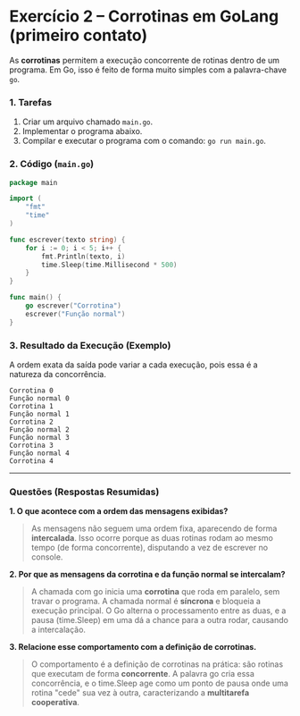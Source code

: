 # Exercício 2 – Corrotinas em GoLang (primeiro contato)

As **corrotinas** permitem a execução concorrente de rotinas dentro de um programa. Em Go, isso é feito de forma muito simples com a palavra-chave `go`.

### 1. Tarefas

1.  Criar um arquivo chamado `main.go`.
2.  Implementar o programa abaixo.
3.  Compilar e executar o programa com o comando: `go run main.go`.

### 2. Código (`main.go`)

```go
package main

import (
	"fmt"
	"time"
)

func escrever(texto string) {
	for i := 0; i < 5; i++ {
		fmt.Println(texto, i)
		time.Sleep(time.Millisecond * 500)
	}
}

func main() {
	go escrever("Corrotina")
	escrever("Função normal")
}
```

### 3. Resultado da Execução (Exemplo)

A ordem exata da saída pode variar a cada execução, pois essa é a natureza da concorrência.

```console
Corrotina 0
Função normal 0
Corrotina 1
Função normal 1
Corrotina 2
Função normal 2
Função normal 3
Corrotina 3
Função normal 4
Corrotina 4
```

---

### Questões (Respostas Resumidas)

**1. O que acontece com a ordem das mensagens exibidas?**
> As mensagens não seguem uma ordem fixa, aparecendo de forma **intercalada**. Isso ocorre porque as duas rotinas rodam ao mesmo tempo (de forma concorrente), disputando a vez de escrever no console.

**2. Por que as mensagens da corrotina e da função normal se intercalam?**
> A chamada com go inicia uma **corrotina** que roda em paralelo, sem travar o programa. A chamada normal é **síncrona** e bloqueia a execução principal. O Go alterna o processamento entre as duas, e a pausa (time.Sleep) em uma dá a chance para a outra rodar, causando a intercalação.

**3. Relacione esse comportamento com a definição de corrotinas.**
> O comportamento é a definição de corrotinas na prática: são rotinas que executam de forma **concorrente**. A palavra go cria essa concorrência, e o time.Sleep age como um ponto de pausa onde uma rotina "cede" sua vez à outra, caracterizando a **multitarefa cooperativa**.
